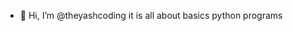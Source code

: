 - 👋 Hi, I’m @theyashcoding
  it is all about basics python programs 
<!---
theyashcoding/theyashcoding is a ✨ special ✨ repository because its `README.md` (this file) appears on your GitHub profile.
You can click the Preview link to take a look at your changes.
--->
